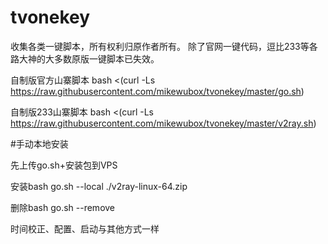 # tvonekey
收集各类一键脚本，所有权利归原作者所有。
除了官网一键代码，逗比233等各路大神的大多数原版一键脚本已失效。

自制版官方山寨脚本
bash <(curl -Ls https://raw.githubusercontent.com/mikewubox/tvonekey/master/go.sh)

自制版233山寨脚本
bash <(curl -Ls https://raw.githubusercontent.com/mikewubox/tvonekey/master/v2ray.sh)


#手动本地安装

先上传go.sh+安装包到VPS

安装bash go.sh --local ./v2ray-linux-64.zip

删除bash go.sh --remove

时间校正、配置、启动与其他方式一样
